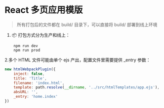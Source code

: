 # React 多页应用模版

> 所有打包后的文件都在 build/ 目录下，可以直接将 build/ 部署到线上环境

1. 📦 打包方式分为生产和线上：
```bash:
    npm run dev
    npm run prod
```

2.多个 HTML 文件可能由单个 ejs 产出，配置文件里需要提供 _entry 参数：
```javascript
new htmlWebpackPlugin({
    inject: false,
    title: 'Title',
    filename: 'index.html',
    template: path.resolve(__dirname, '../src/htmlTemplates/app.ejs'),
    absURL: '',
    _entry: 'home.index'
})
```
